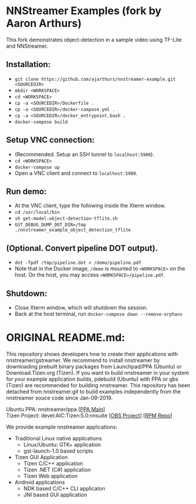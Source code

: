 # NNStreamer Examples (fork by Aaron Arthurs)

This fork demonstrates object-detection in a sample video using TF-Lite and NNStreamer.

## Installation:
- `git clone https://github.com/ajarthurs/nnstreamer-example.git <SOURCEDIR>`
- `mkdir <WORKSPACE>`
- `cd <WORKSPACE>`
- `cp -a <SOURCEDIR>/Dockerfile .`
- `cp -a <SOURCEDIR>/docker-compose.yml .`
- `cp -a <SOURCEDIR>/docker_entrypoint.bash .`
- `docker-compose build`

## Setup VNC connection:
- (Recommended. Setup an SSH tunnel to `localhost:5900`).
- `cd <WORKSPACE>`
- `docker-compose up`
- Open a VNC client and connect to `localhost:5900`.

## Run demo:
- At the VNC client, type the following inside the Xterm window.
- `cd /usr/local/bin`
- `sh get-model-object-detection-tflite.sh`
- `GST_DEBUG_DUMP_DOT_DIR=/tmp ./nnstreamer_example_object_detection_tflite`

## (Optional. Convert pipeline DOT output).
- `dot -Tpdf /tmp/pipeline.dot > /demo/pipeline.pdf`
- Note that in the Docker image, `/demo` is mounted to `<WORKSPACE>` on the host. On the host, you may access `<WORKSPACE>/pipeline.pdf`.

## Shutdown:
- Close Xterm window, which will shutdown the session.
- Back at the host terminal, run `docker-compose down --remove-orphans`


# ORIGINAL README.md:
This repository shows developers how to create their applications with nnstreamer/gstreamer. We recommend to install nnstreamer by downloading prebuilt binary packages from Launchpad/PPA (Ubuntu) or Download.Tizen.org (Tizen). If you want to build nnstreamer in your system for your example application builds, pdebuild (Ubuntu) with PPA or gbs (Tizen) are recommended for building nnstreamer. This repository has been detached from nnstreamer.git to build examples independently from the nnstreamer souce code since Jan-09-2019.

Ubuntu PPA: nnstreamer/ppa [[PPA Main](https://launchpad.net/~nnstreamer/+archive/ubuntu/ppa)]<br />
Tizen Project: devel:AIC:Tizen:5.0:nnsuite [[OBS Project](https://build.tizen.org/project/show/devel:AIC:Tizen:5.0:nnsuite)] [[RPM Repo](http://download.tizen.org/live/devel%3A/AIC%3A/Tizen%3A/5.0%3A/nnsuite/standard/)]


We provide example nnstreamer applications:

- Traditional Linux native applications
   - Linux/Ubuntu: GTK+ application
   - gst-launch-1.0 based scripts
- Tizen GUI Application
   - Tizen C/C++ application
   - Tizen .NET (C#) application
   - Tizen Web application
- Android applications
   - NDK based C/C++ CLI applicaton
   - JNI based GUI application
